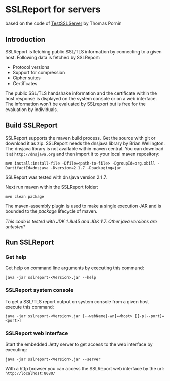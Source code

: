 # SSLReport for servers
based on the code of [TestSSLServer](http://www.bolet.org/TestSSLServer/) by Thomas Pornin 

## Introduction

SSLReport is fetching public SSL/TLS information by connecting to a given host. Following data is fetched by SSLReport:

* Protocol versions
* Support for compression
* Cipher suites
* Certificates

The public SSL/TLS handshake information and the certificate within the host response is displayed on the system console or on a web interface. The information won't be evaluated by SSLreport but is free for the evaluation by individuals.

## Build SSLReport

SSLReport supports the maven build process. Get the source with git or download it as zip. SSLReport needs the dnsjava library by Brian Wellington. The dnsjava library is not available within maven central. You can download it at `http://dnsjava.org` and then import it to your local maven repository:

```
mvn install:install-file -Dfile=<path-to-file> -DgroupId=org.xbill -DartifactId=dnsjava -Dversion=2.1.7 -Dpackaging=jar
```
SSLReport was tested with dnsjava version 2.1.7.

Next run maven within the SSLReport folder:

```
mvn clean package
```

The maven-assembly plugin is used to make a single execution JAR and is bounded to the *package* lifecycle of maven.

*This code is tested with JDK 1.8u45 and JDK 1.7. Other java versions are untested!*

## Run SSLReport

### Get help

Get help on command line arguments by executing this command:

```
java -jar sslreport-<Version>.jar --help
```

### SSLReport system console

To get a SSL/TLS report output on system console from a given host execute this command:

```
java -jar sslreport-<Version>.jar [--webName|-wn]=<host> [[-p|--port]=<port>]
```

### SSLReport web interface

Start the embedded Jetty server to get access to the web interface by executing:

```
java -jar sslreport-<Version>.jar --server
```

With a http browser you can access the SSLReport web interface by the url: `http://localhost:8080/`
